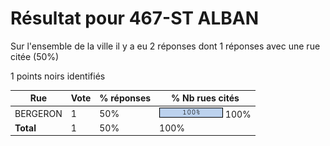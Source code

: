 # Résultat pour 467-ST ALBAN

Sur l'ensemble de la ville il y a eu 2 réponses dont 1 réponses avec une rue citée (50%)

1 points noirs identifiés

| Rue | Vote | % réponses | % Nb rues cités|
|-----|------|------------|----------------|
| BERGERON | 1 | 50% | <img src="../../img/bar_100.gif" />&nbsp;100%|
| **Total** | 1 | 50% | 100%|

